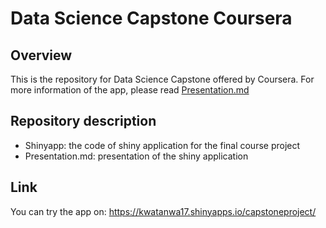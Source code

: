 # Data Science Capstone Coursera

## Overview
This is the repository for Data Science Capstone offered by Coursera. For more information of the app, please read [Presentation.md](https://github.com/Kwatanwa17/Capstone/blob/master/Presentation.md)

## Repository description
- Shinyapp: the code of shiny application for the final course project 
- Presentation.md: presentation of the shiny application

## Link
You can try the app on: https://kwatanwa17.shinyapps.io/capstoneproject/
 
